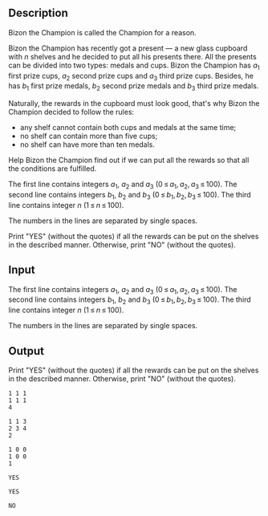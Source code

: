 ## Description

<div><p>Bizon the Champion is called the Champion for a reason. </p><p>Bizon the Champion has recently got a present — a new glass cupboard with <span class="tex-span"><i>n</i></span> shelves and he decided to put all his presents there. All the presents can be divided into two types: medals and cups. Bizon the Champion has <span class="tex-span"><i>a</i><sub class="lower-index">1</sub></span> first prize cups, <span class="tex-span"><i>a</i><sub class="lower-index">2</sub></span> second prize cups and <span class="tex-span"><i>a</i><sub class="lower-index">3</sub></span> third prize cups. Besides, he has <span class="tex-span"><i>b</i><sub class="lower-index">1</sub></span> first prize medals, <span class="tex-span"><i>b</i><sub class="lower-index">2</sub></span> second prize medals and <span class="tex-span"><i>b</i><sub class="lower-index">3</sub></span> third prize medals. </p><p>Naturally, the rewards in the cupboard must look good, that's why Bizon the Champion decided to follow the rules:</p><ul> <li> any shelf cannot contain both cups and medals at the same time; </li><li> no shelf can contain more than five cups; </li><li> no shelf can have more than ten medals. </li></ul><p>Help Bizon the Champion find out if we can put all the rewards so that all the conditions are fulfilled.</p></div><div class="input-specification"><p>The first line contains integers <span class="tex-span"><i>a</i><sub class="lower-index">1</sub></span>, <span class="tex-span"><i>a</i><sub class="lower-index">2</sub></span> and <span class="tex-span"><i>a</i><sub class="lower-index">3</sub></span> <span class="tex-span">(0 ≤ <i>a</i><sub class="lower-index">1</sub>, <i>a</i><sub class="lower-index">2</sub>, <i>a</i><sub class="lower-index">3</sub> ≤ 100)</span>. The second line contains integers <span class="tex-span"><i>b</i><sub class="lower-index">1</sub></span>, <span class="tex-span"><i>b</i><sub class="lower-index">2</sub></span> and <span class="tex-span"><i>b</i><sub class="lower-index">3</sub></span> <span class="tex-span">(0 ≤ <i>b</i><sub class="lower-index">1</sub>, <i>b</i><sub class="lower-index">2</sub>, <i>b</i><sub class="lower-index">3</sub> ≤ 100)</span>. The third line contains integer <span class="tex-span"><i>n</i></span> <span class="tex-span">(1 ≤ <i>n</i> ≤ 100)</span>.</p><p>The numbers in the lines are separated by single spaces.</p></div><div class="output-specification"><p>Print "<span class="tex-font-style-tt">YES</span>" (without the quotes) if all the rewards can be put on the shelves in the described manner. Otherwise, print "<span class="tex-font-style-tt">NO</span>" (without the quotes).</p></div>

## Input

<p>The first line contains integers <span class="tex-span"><i>a</i><sub class="lower-index">1</sub></span>, <span class="tex-span"><i>a</i><sub class="lower-index">2</sub></span> and <span class="tex-span"><i>a</i><sub class="lower-index">3</sub></span> <span class="tex-span">(0 ≤ <i>a</i><sub class="lower-index">1</sub>, <i>a</i><sub class="lower-index">2</sub>, <i>a</i><sub class="lower-index">3</sub> ≤ 100)</span>. The second line contains integers <span class="tex-span"><i>b</i><sub class="lower-index">1</sub></span>, <span class="tex-span"><i>b</i><sub class="lower-index">2</sub></span> and <span class="tex-span"><i>b</i><sub class="lower-index">3</sub></span> <span class="tex-span">(0 ≤ <i>b</i><sub class="lower-index">1</sub>, <i>b</i><sub class="lower-index">2</sub>, <i>b</i><sub class="lower-index">3</sub> ≤ 100)</span>. The third line contains integer <span class="tex-span"><i>n</i></span> <span class="tex-span">(1 ≤ <i>n</i> ≤ 100)</span>.</p><p>The numbers in the lines are separated by single spaces.</p>

## Output

<p>Print "<span class="tex-font-style-tt">YES</span>" (without the quotes) if all the rewards can be put on the shelves in the described manner. Otherwise, print "<span class="tex-font-style-tt">NO</span>" (without the quotes).</p>





```input1
1 1 1
1 1 1
4

```




```input2
1 1 3
2 3 4
2

```




```input3
1 0 0
1 0 0
1

```




```output1
YES

```




```output2
YES

```




```output3
NO

```


